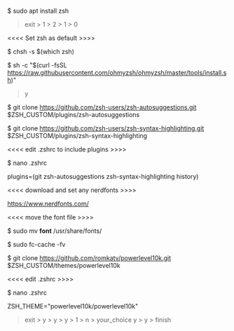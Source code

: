 $ sudo apt install zsh

> exit > 1 > 2 > 1 > 0

<<<< Set zsh as default >>>>

$ chsh -s $(which zsh)

$ sh -c "$(curl -fsSL https://raw.githubusercontent.com/ohmyzsh/ohmyzsh/master/tools/install.sh)"

> y

$ git clone https://github.com/zsh-users/zsh-autosuggestions.git $ZSH_CUSTOM/plugins/zsh-autosuggestions

$ git clone https://github.com/zsh-users/zsh-syntax-highlighting.git $ZSH_CUSTOM/plugins/zsh-syntax-highlighting

<<<< edit .zshrc to include plugins >>>>

$ nano .zshrc

plugins=(git zsh-autosuggestions zsh-syntax-highlighting history)

<<<< download and set any nerdfonts >>>>

https://www.nerdfonts.com/

<<<< move the font file >>>>

$ sudo mv __font__ /usr/share/fonts/

$ sudo fc-cache -fv

$ git clone https://github.com/romkatv/powerlevel10k.git $ZSH_CUSTOM/themes/powerlevel10k

<<<< edit .zshrc >>>>

$ nano .zshrc

ZSH_THEME="powerlevel10k/powerlevel10k"

> exit > y > y > y > 1 > n > your_choice
> y > y > finish
